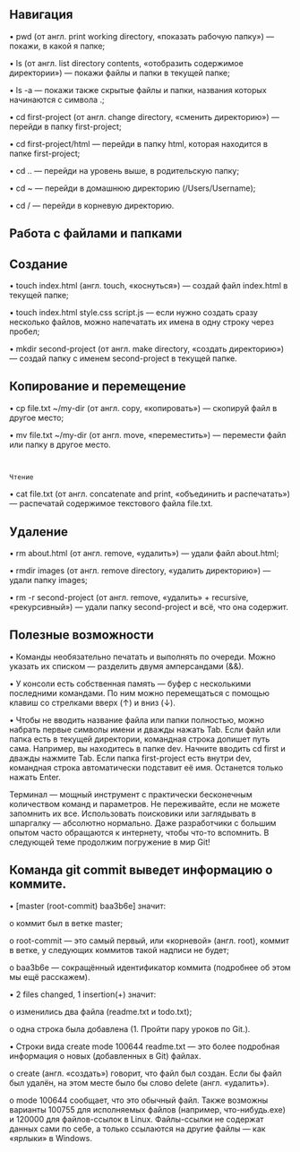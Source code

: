 ##                                                                               Навигация

• pwd (от англ. print working directory, «показать рабочую папку») — покажи, в какой я папке;

• ls (от англ. list directory contents, «отобразить содержимое директории») — покажи файлы и папки в текущей папке;

• ls -a — покажи также скрытые файлы и папки, названия которых начинаются с символа .;

• cd first-project (от англ. change directory, «сменить директорию») — перейди в папку first-project;

• cd first-project/html — перейди в папку html, которая находится в папке first-project;

• cd .. — перейди на уровень выше, в родительскую папку;

• cd ~ — перейди в домашнюю директорию (/Users/Username);

• cd / — перейди в корневую директорию.

##                                                                        Работа с файлами и папками
##                                                                                Создание

• touch index.html (англ. touch, «коснуться») — создай файл index.html в текущей папке;

• touch index.html style.css script.js — если нужно создать сразу несколько файлов, можно напечатать их имена в одну строку через пробел;

• mkdir second-project (от англ. make directory, «создать директорию») — создай папку с именем second-project в текущей папке.

##                                                                        Копирование и перемещение

• cp file.txt ~/my-dir (от англ. copy, «копировать») — скопируй файл в другое место;

• mv file.txt ~/my-dir (от англ. move, «переместить») — перемести файл или папку в другое место.

##
                                                                                   Чтение
• cat file.txt (от англ. concatenate and print, «объединить и распечатать») — распечатай содержимое текстового файла file.txt.

##                                                                                   Удаление

• rm about.html (от англ. remove, «удалить») — удали файл about.html;

• rmdir images (от англ. remove directory, «удалить директорию») — удали папку images;

• rm -r second-project (от англ. remove, «удалить» + recursive, «рекурсивный») — удали папку second-project и всё, что она содержит.

##                                                                             Полезные возможности

• Команды необязательно печатать и выполнять по очереди. Можно указать их списком — разделить двумя амперсандами (&&).

• У консоли есть собственная память — буфер с несколькими последними командами. По ним можно перемещаться с помощью клавиш со стрелками вверх (↑) и вниз (↓).

• Чтобы не вводить название файла или папки полностью, можно набрать первые символы имени и дважды нажать Tab. Если файл или папка есть в текущей директории, командная строка допишет путь сама. 
Например, вы находитесь в папке dev. Начните вводить cd first и дважды нажмите Tab. Если папка first-project есть внутри dev, командная строка автоматически подставит её имя. Останется только нажать Enter. 

Терминал — мощный инструмент с практически бесконечным количеством команд и параметров. Не переживайте, если не можете запомнить их все. Использовать поисковики или заглядывать в шпаргалку — абсолютно нормально. Даже разработчики с большим опытом часто обращаются к интернету, чтобы что-то вспомнить. В следующей теме продолжим погружение в мир Git!

##                                                                    Команда git commit выведет информацию о коммите.

• [master (root-commit) baa3b6e] значит: 

o коммит был в ветке master;

o root-commit — это самый первый, или «корневой» (англ. root), коммит в ветке, у следующих коммитов такой надписи не будет;

o baa3b6e — сокращённый идентификатор коммита (подробнее об этом мы ещё расскажем).

• 2 files changed, 1 insertion(+) значит: 

o изменились два файла (readme.txt и todo.txt);

o одна строка была добавлена (1. Пройти пару уроков по Git.).

• Строки вида create mode 100644 readme.txt — это более подробная информация о новых (добавленных в Git) файлах. 

o create (англ. «создать») говорит, что файл был создан. Если бы файл был удалён, на этом месте было бы слово delete (англ. «удалить»).

o mode 100644 сообщает, что это обычный файл. Также возможны варианты 100755 для исполняемых файлов (например, что-нибудь.exe) и 120000 для файлов-ссылок в Linux. Файлы-ссылки не содержат данных сами по себе, а только ссылаются на другие файлы — как «ярлыки» в Windows.


